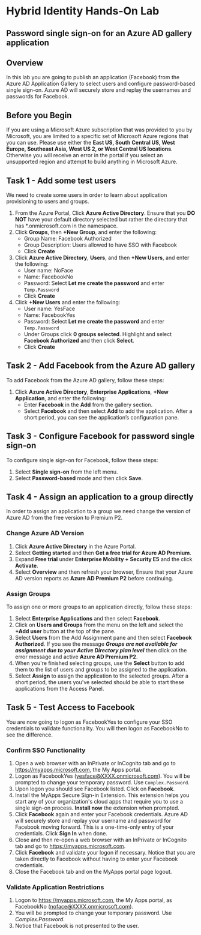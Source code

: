 # Hybrid Identity Hands-On Lab

## Password single sign-on for an Azure AD gallery application

## Overview

In this lab you are going to publish an application (Facebook) from the Azure AD Application Gallery to select users and configure password-based single sign-on. Azure AD will securely store and replay the  usernames and passwords for Facebook.

## Before you Begin

If you are using a Microsoft Azure subscription that was provided to you by Microsoft, you are limited to a specific set of Microsoft Azure regions that you can use. Please use either the **East US, South Central US, West Europe, Southeast Asia, West US 2, or West Central US locations**. Otherwise you will receive an  error in the portal if you select an unsupported region and attempt to build anything in Microsoft Azure.

## Task  1 - Add some test users

We need to create some users in order to learn about application provisioning to users and groups.

1. From the Azure Portal, Click **Azure Active Directory**.  Ensure that you **DO NOT** have your default directory selected but rather the directory that has *.onmicrosoft.com in the namespace.
2. Click **Groups**, then **+New Group**, and enter the following:
    * Group Name: Facebook Authorized
    * Group Description: Users allowed to have SSO with Facebook
    * Click **Create**
3. Click **Azure Active Directory**, **Users**, and then **+New Users**, and enter the following:
    * User name: NoFace
    * Name: FacebookNo
    * Password: Select **Let me create the password** and enter `Temp.Password`
    * Click **Create**
4. Click  **+New Users** and enter the following:
    * User name: YesFace
    * Name: FacebookYes
    * Password: Select **Let me create the password** and enter `Temp.Password`
    * Under Groups click **0 groups selected**.  Highlight and select  **Facebook Authorized** and then click **Select**.
    * Click **Create**

## Task 2 - Add Facebook from the Azure AD gallery

To add Facebook from the Azure AD gallery, follow these steps:

1. Click **Azure Active Directory**, **Enterprise Applications**, **+New  Application**, and enter the following:
    * Enter **Facebook** in the **Add** from the gallery section.
    * Select **Facebook** and then select **Add** to add the application. After a short period, you can see the application’s configuration pane.

## Task 3 - Configure Facebook for password single sign-on

To configure single sign-on for Facebook, follow these steps:

1. Select **Single sign-on** from the left menu.
2. Select **Password-based** mode and then click **Save**.

## Task 4 - Assign an application to a group directly

In order to assign an application to a group we need change the version of Azure AD from the free version to Premium P2.

### Change Azure AD Version

1. Click **Azure Active Directory** in the Azure Portal.
2. Select **Getting started** and then **Get a free trial for Azure AD Premium**.
3. Expand **Free trial** under **Enterprise Mobility + Security E5** and the click **Activate**.
4. Select **Overview** and then refresh your browser,  Ensure that your Azure AD version reports as **Azure AD Premium P2** before continuing.

### Assign Groups

To assign one or more groups to an application directly, follow these steps:

1. Select **Enterprise Applications** and then select **Facebook**.
2. Click on **Users and Groups** from the menu on the left and select the **+Add user** button at the top of the pane.
3. Select **Users**  from the Add Assignment pane and then select **Facebook Authorized**.  If you see the message ***Groups are not available for assignment due to your Active Directory plan level*** then click on the error message and active **Azure AD Premium P2**.
4. When you're finished selecting groups, use the **Select** button to add them to the list of users and groups to be assigned to the application.
5. Select **Assign** to assign the application to the selected groups. After a short period, the users you've selected should be able to start these applications from the Access Panel.

## Task 5 - Test Access to Facebook

You are now going to logon as FacebookYes to configure your SSO credentials to validate functionality.  You will then logon as FacebookNo to see the difference.

### Confirm SSO Functionality

1. Open a web browser with an InPrivate or InCognito tab and go to <https://myapps.microsoft.com>, the My Apps portal.
2. Logon as FacebookYes (yesface@XXXX.onmicrosoft.com).  You will be prompted to change your temporary password.  Use `Complex.Password`.
3. Upon logon you should see Facebook listed.  Click on **Facebook**.
4. Install the MyApps Secure Sign-in Extension.  This extension helps you start any of your organization's cloud apps that require you to use a single sign-on process.  **Install now** the extension when prompted.
5. Click **Facebook** again and enter your Facebook credentials.  Azure AD will securely store and replay your username and password for Facebook moving forward.  This is a one-time-only entry of your credentials.  Click **Sign In** when done.
6. Close and then re-open a web browser with an InPrivate or InCognito tab and go to <https://myapps.microsoft.com>.  
7. Click **Facebook** and validate your logon if necessary.  Notice that you are taken directly to Facebook without having to enter your Facebook credentials.
8. Close the Facebook tab and on the MyApps portal page logout.

### Validate Application Restrictions

1. Logon to <https://myapps.microsoft.com>, the My Apps portal, as FacebookNo (noface@XXXX.onmicrosoft.com).
2. You will be prompted to change your temporary password.  Use *Complex.Password*.
3. Notice that Facebook is not presented to the user.
